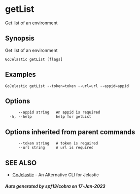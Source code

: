 #  getList

Get list of an environment

## Synopsis

Get list of an environment

```
GoJelastic getList [flags]
```

## Examples

```
GoJelastic getList --token=token --url=url --appid=appid
```

## Options

```
      --appid string   An appid is required
  -h, --help           help for getList
```

## Options inherited from parent commands

```
      --token string   A token is required
      --url string     A url is required
```

## SEE ALSO

* [GoJelastic](GoJelastic.md)	 - An Alternative CLI for Jelastic

##### Auto generated by spf13/cobra on 17-Jan-2023
